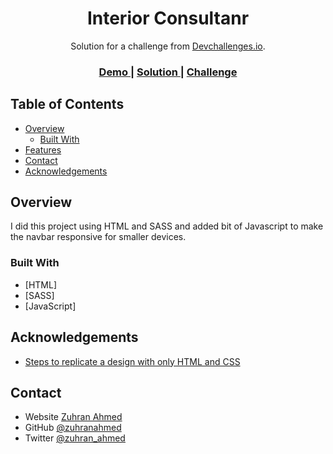 <!-- Please update value in the {}  -->

<h1 align="center">Interior Consultanr</h1>

<div align="center">
   Solution for a challenge from  <a href="http://devchallenges.io" target="_blank">Devchallenges.io</a>.
</div>

<div align="center">
  <h3>
    <a href="https://zuhranahmed.github.io/InteriorConsultantChallenge/">
      Demo
    </a>
    <span> | </span>
    <a href="https://github.com/zuhranahmed/InteriorConsultantChallenge.git">
      Solution
    </a>
    <span> | </span>
    <a href="https://devchallenges.io/challenges/Jymh2b2FyebRTUljkNcb">
      Challenge
    </a>
  </h3>
</div>

<!-- TABLE OF CONTENTS -->

## Table of Contents

- [Overview](#overview)
  - [Built With](#built-with)
- [Features](#features)
- [Contact](#contact)
- [Acknowledgements](#acknowledgements)

<!-- OVERVIEW -->

## Overview

I did this project using HTML and SASS and added bit of Javascript to make the navbar responsive for smaller devices.

### Built With

<!-- This section should list any major frameworks that you built your project using. Here are a few examples.-->

- [HTML]
- [SASS]
- [JavaScript]

## Acknowledgements

<!-- This section should list any articles or add-ons/plugins that helps you to complete the project. This is optional but it will help you in the future. For exmpale -->

- [Steps to replicate a design with only HTML and CSS](https://devchallenges-blogs.web.app/how-to-replicate-design/)

## Contact

- Website [Zuhran Ahmed](https://{your-web-site-link})
- GitHub [@zuhranahmed](https://github.com/zuhranahmed)
- Twitter [@zuhran_ahmed](https://twitter.com/zuhran_ahmed)
